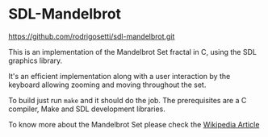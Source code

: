# SDL-Mandelbrot

https://github.com/rodrigosetti/sdl-mandelbrot.git

This is an implementation of the Mandelbrot Set fractal in C, using the SDL
graphics library.

It's an efficient implementation along with a user interaction by the keyboard
allowing zooming and moving throughout the set.

To build just run `make` and it should do the job. The prerequisites are a C
compiler, Make and SDL development libraries.

To know more about the Mandelbrot Set please check the [Wikipedia
Article](http://en.wikipedia.org/wiki/Mandelbrot_Set)

